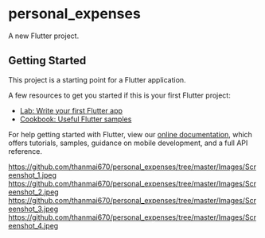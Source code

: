 # personal_expenses

A new Flutter project.

## Getting Started

This project is a starting point for a Flutter application.

A few resources to get you started if this is your first Flutter project:

- [Lab: Write your first Flutter app](https://flutter.dev/docs/get-started/codelab)
- [Cookbook: Useful Flutter samples](https://flutter.dev/docs/cookbook)

For help getting started with Flutter, view our
[online documentation](https://flutter.dev/docs), which offers tutorials,
samples, guidance on mobile development, and a full API reference.


https://github.com/thanmai670/personal_expenses/tree/master/Images/Screenshot_1.jpeg
https://github.com/thanmai670/personal_expenses/tree/master/Images/Screenshot_2.jpeg
https://github.com/thanmai670/personal_expenses/tree/master/Images/Screenshot_3.jpeg
https://github.com/thanmai670/personal_expenses/tree/master/Images/Screenshot_4.jpeg
